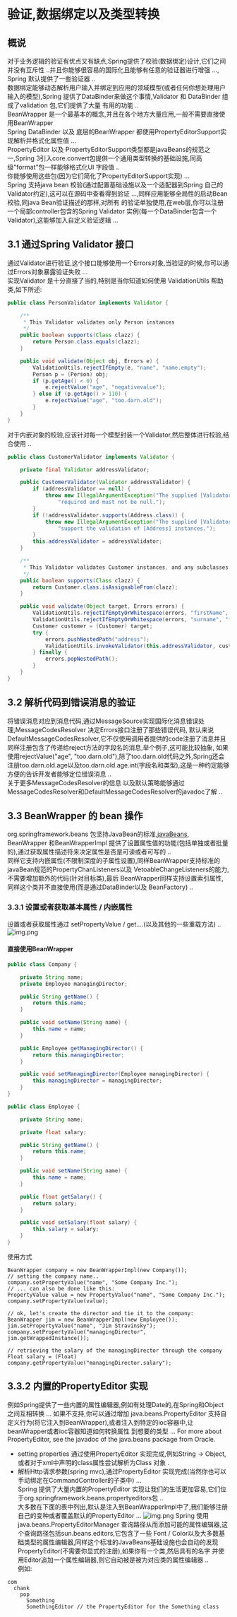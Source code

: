 # 验证,数据绑定以及类型转换

## 概说
对于业务逻辑的验证有优点又有缺点,Spring提供了校验(数据绑定)设计,它们之间并没有互斥性 ..并且你能够很容易的国际化且能够有任意的验证器进行增强 ...,
Spring 默认提供了一些验证器 .. \
数据绑定能够动态解析用户输入并绑定到应用的领域模型(或者任何你想处理用户输入的模型),Spring 提供了DataBinder来做这个事情,Validator 和 DataBinder 组成了validation 包,它们提供了大量
有用的功能 .. \
BeanWrapper 是一个最基本的概念,并且在各个地方大量应用,一般不需要直接使用BeanWrapper \
Spring DataBinder 以及 底层的BeanWrapper 都使用PropertyEditorSupport实现解析并格式化属性值 ... \
PropertyEditor 以及 PropertyEditorSupport类型都是javaBeans的规范之一,Spring 3引入core.convert包提供一个通用类型转换的基础设施,同高级"format"包一样能够格式化UI 字段值 .. \
你能够使用这些包(因为它们简化了PropertyEditorSupport实现) ... \
Spring 支持java bean 校验(通过配置基础设施以及一个适配器到Spring 自己的Validator约定),这可以在源码中查看得到验证 ...,同样应用能够全局性的启动Bean校验,同java Bean验证描述的那样,对所有
的验证单独使用,在web层,你可以注册一个局部controller包含的Spring Validator 实例(每一个DataBinder包含一个Validator),这能够加入自定义验证逻辑 ...
## 3.1 通过Spring Validator 接口
通过Validator进行验证,这个接口能够使用一个Errors对象,当验证的时候,你可以通过Errors对象暴露验证失败 ... \
实现Validator 是十分直接了当的,特别是当你知道如何使用 ValidationUtils 帮助类,如下所述:
```java
public class PersonValidator implements Validator {

    /**
     * This Validator validates only Person instances
     */
    public boolean supports(Class clazz) {
        return Person.class.equals(clazz);
    }

    public void validate(Object obj, Errors e) {
        ValidationUtils.rejectIfEmpty(e, "name", "name.empty");
        Person p = (Person) obj;
        if (p.getAge() < 0) {
            e.rejectValue("age", "negativevalue");
        } else if (p.getAge() > 110) {
            e.rejectValue("age", "too.darn.old");
        }
    }
}
```
对于内嵌对象的校验,应该针对每一个模型封装一个Validator,然后整体进行校验,结合使用 ..
```java
public class CustomerValidator implements Validator {

    private final Validator addressValidator;

    public CustomerValidator(Validator addressValidator) {
        if (addressValidator == null) {
            throw new IllegalArgumentException("The supplied [Validator] is " +
                "required and must not be null.");
        }
        if (!addressValidator.supports(Address.class)) {
            throw new IllegalArgumentException("The supplied [Validator] must " +
                "support the validation of [Address] instances.");
        }
        this.addressValidator = addressValidator;
    }

    /**
     * This Validator validates Customer instances, and any subclasses of Customer too
     */
    public boolean supports(Class clazz) {
        return Customer.class.isAssignableFrom(clazz);
    }

    public void validate(Object target, Errors errors) {
        ValidationUtils.rejectIfEmptyOrWhitespace(errors, "firstName", "field.required");
        ValidationUtils.rejectIfEmptyOrWhitespace(errors, "surname", "field.required");
        Customer customer = (Customer) target;
        try {
            errors.pushNestedPath("address");
            ValidationUtils.invokeValidator(this.addressValidator, customer.getAddress(), errors);
        } finally {
            errors.popNestedPath();
        }
    }
}
```

## 3.2 解析代码到错误消息的验证
将错误消息对应到消息代码,通过MessageSource实现国际化消息错误处理,MessageCodesResolver 决定Errors接口注册了那些错误代码,
默认来说DefaultMessageCodesResolver,它不仅使用调用者提供的code注册了消息并且同样注册包含了传递给reject方法的字段名的消息,举个例子,这可能比较抽象,
如果使用rejectValue("age", "too.darn.old"),除了too.darn.old代码之外,Spring还会注册too.darn.old.age以及too.darn.old.age.int(字段名和类型),这是一种约定能够
方便的告诉开发者能够定位错误消息 .. \
关于更多MessageCodesResolver的信息 以及默认策略能够通过MessageCodesResolver和DefaultMessageCodesResolver的javadoc了解 ..

## 3.3 BeanWrapper 的 bean 操作
org.springframework.beans 包坚持JavaBean的标准,[javaBeans](https://docs.oracle.com/javase/8/docs/api/java/beans/package-summary.html),
BeanWrapper 和BeanWrapperImpl 提供了设置属性值的功能(包括单独或者批量的),通过获取属性描述符来决定属性是否是可读或者可写的 .. \
同样它支持内嵌属性(不限制深度的子属性设置),同样BeanWrapper支持标准的javaBean规范的PropertyChanListeners以及 VetoableChangeListeners的能力,不需要增加额外的代码(针对目标类),最后
BeanWrapper同样支持设置索引属性,同样这个类并不直接使用(而是通过DataBinder以及 BeanFactory) ..

### 3.3.1 设置或者获取基本属性 / 内嵌属性
设置或者获取属性通过 setPropertyValue / get....(以及其他的一些重载方法) ..
 ![img.png](3/img.png)
#### 直接使用BeanWrapper
```java
public class Company {

    private String name;
    private Employee managingDirector;

    public String getName() {
        return this.name;
    }

    public void setName(String name) {
        this.name = name;
    }

    public Employee getManagingDirector() {
        return this.managingDirector;
    }

    public void setManagingDirector(Employee managingDirector) {
        this.managingDirector = managingDirector;
    }
}
```
```java
public class Employee {

    private String name;

    private float salary;

    public String getName() {
        return this.name;
    }

    public void setName(String name) {
        this.name = name;
    }

    public float getSalary() {
        return salary;
    }

    public void setSalary(float salary) {
        this.salary = salary;
    }
}
```
使用方式
```text
BeanWrapper company = new BeanWrapperImpl(new Company());
// setting the company name..
company.setPropertyValue("name", "Some Company Inc.");
// ... can also be done like this:
PropertyValue value = new PropertyValue("name", "Some Company Inc.");
company.setPropertyValue(value);

// ok, let's create the director and tie it to the company:
BeanWrapper jim = new BeanWrapperImpl(new Employee());
jim.setPropertyValue("name", "Jim Stravinsky");
company.setPropertyValue("managingDirector", jim.getWrappedInstance());

// retrieving the salary of the managingDirector through the company
Float salary = (Float) company.getPropertyValue("managingDirector.salary");
```
## 3.3.2 内置的PropertyEditor 实现
例如Spring提供了一些内置的属性编辑器,例如有处理Date的,在Spring和Object之间互相转换 ... 如果不支持,你可以通过增加
java.beans.PropertyEditor 支持自定义行为(将它注入到BeanWrapper),或者注入到特定的ioc容器中,让beanWrapper或者ioc容器知道如何转换属性
到想要的类型 ...  For more about PropertyEditor, see the javadoc of the java.beans package from Oracle.
- setting properties
    通过使用PropertyEditor 实现完成,例如String -> Object,或者对于xml中声明的class属性尝试解析为Class 对象 .
- 解析Http请求参数(spring mvc),通过PropertyEditor 实现完成(当然你也可以手动绑定在CommandController的子类中) ... \
Spring 提供了大量内置的PropertyEditor 实现让我们的生活更加容易,它们位于org.springframework.beans.propertyeditors包 .. \
大多数在下面的表中列出,默认是注入到BeanWrapperImpl中了,我们能够注册自己的变种或者覆盖默认的PropertyEditor ... 
![img.png](3/img1.png)
Spring 使用java.beans.PropertyEditorManager 查询路径从而添加可能的属性编辑器,这个查询路径包括sun.beans.editors,它包含了一些
Font / Color以及大多数基础类型的属性编辑器,同样这个标准的JavaBeans基础设施也会自动的发现PropertyEditor(不需要你显式的注册),如果你有一个类,然后具有的名字
并使用Editor追加一个属性编辑器,则它自动被是被为对应类的属性编辑器 .. \
例如:
```text
com
  chank
    pop
      Something
      SomethingEditor // the PropertyEditor for the Something class
```

